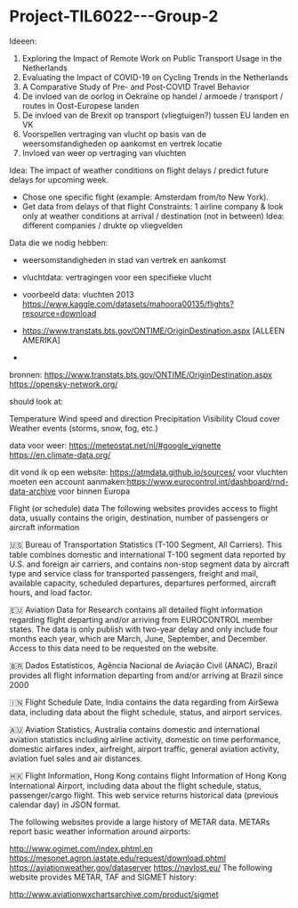 # Project-TIL6022---Group-2

Ideeen: 
1) Exploring the Impact of Remote Work on Public Transport Usage in the Netherlands
2) Evaluating the Impact of COVID-19 on Cycling Trends in the Netherlands
3) A Comparative Study of Pre- and Post-COVID Travel Behavior
4) De invloed van de oorlog in Oekraïne op handel / armoede / transport / routes in Oost-Europese landen
5) De invloed van de Brexit op transport (vliegtuigen?)  tussen EU landen en VK
6) Voorspellen vertraging van vlucht op basis van de weersomstandigheden op aankomst en vertrek locatie
7) Invloed van weer op vertraging van vluchten

Idea: The impact of weather conditions on flight delays / predict future delays for upcoming week. 
- Chose one specific flight (example: Amsterdam from/to New York).  
- Get data from delays of that flight
Constraints: 1 airline company & look only at weather conditions at arrival / destination (not in between)
Idea: different companies / drukte op vliegvelden

Data die we nodig hebben:
- weersomstandigheden in stad van vertrek en aankomst
- vluchtdata: vertragingen voor een specifieke vlucht

- voorbeeld data: vluchten 2013 https://www.kaggle.com/datasets/mahoora00135/flights?resource=download
- https://www.transtats.bts.gov/ONTIME/OriginDestination.aspx [ALLEEN AMERIKA]
- 


bronnen: 
https://www.transtats.bts.gov/ONTIME/OriginDestination.aspx
https://opensky-network.org/

should look at:

Temperature
Wind speed and direction
Precipitation
Visibility
Cloud cover
Weather events (storms, snow, fog, etc.)

data voor weer: 
https://meteostat.net/nl/#google_vignette
https://en.climate-data.org/


dit vond ik op een website: https://atmdata.github.io/sources/
voor vluchten moeten een account aanmaken:https://www.eurocontrol.int/dashboard/rnd-data-archive voor binnen Europa

Flight (or schedule) data
The following websites provides access to flight data, usually contains the origin, destination, number of passengers or aircraft information

🇺🇸 Bureau of Transportation Statistics (T-100 Segment, All Carriers). This table combines domestic and international T-100 segment data reported by U.S. and foreign air carriers, and contains non-stop segment data by aircraft type and service class for transported passengers, freight and mail, available capacity, scheduled departures, departures performed, aircraft hours, and load factor.

🇪🇺 Aviation Data for Research contains all detailed flight information regarding flight departing and/or arriving from EUROCONTROL member states. The data is only publish with two-year delay and only include four months each year, which are March, June, September, and December. Access to this data need to be requested on the website.

🇧🇷 Dados Estatísticos, Agência Nacional de Aviação Civil (ANAC), Brazil provides all flight information departing from and/or arriving at Brazil since 2000

🇮🇳 Flight Schedule Date, India contains the data regarding from AirSewa data, including data about the flight schedule, status, and airport services.

🇦🇺 Aviation Statistics, Australia contains domestic and international aviation statistics including airline activity, domestic on time performance, domestic airfares index, airfreight, airport traffic, general aviation activity, aviation fuel sales and air distances.

🇭🇰 Flight Information, Hong Kong contains flight Information of Hong Kong International Airport, including data about the flight schedule, status, passenger/cargo flight. This web service returns historical data (previous calendar day) in JSON format.

The following websites provide a large history of METAR data.
METARs report basic weather information around airports:

http://www.ogimet.com/index.phtml.en
https://mesonet.agron.iastate.edu/request/download.phtml
https://aviationweather.gov/dataserver
https://navlost.eu/
The following website provides METAR, TAF and SIGMET history:

http://www.aviationwxchartsarchive.com/product/sigmet

